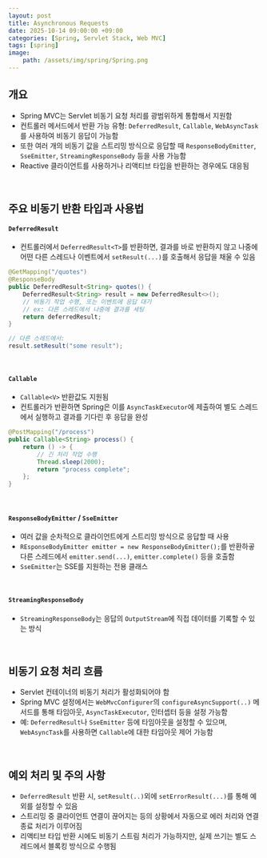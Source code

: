 ```yaml
---
layout: post
title: Asynchronous Requests
date: 2025-10-14 09:00:00 +09:00
categories: [Spring, Servlet Stack, Web MVC]
tags: [spring]
image:
    path: /assets/img/spring/Spring.png
---
```


## 개요

- Spring MVC는 Servlet 비동기 요청 처리를 광범위하게 통합해서 지원함
- 컨트롤러 메서드에서 반환 가능 유형: `DeferredResult`, `Callable`, `WebAsyncTask`를 사용하여 비동기 응답이 가능함
- 또한 여러 개의 비동기 값을 스트리밍 방식으로 응답할 때 `ResponseBodyEmitter`, `SseEmitter`, `StreamingResponseBody` 등을 사용 가능함
- Reactive 클라이언트를 사용하거나 리액티브 타입을 반환하는 경우에도 대응됨

<br>

## 주요 비동기 반환 타입과 사용법

#### `DeferredResult`

- 컨트롤러에서 `DeferredResult<T>`를 반환하면, 결과를 바로 반환하지 않고 나중에 어떤 다른 스레드나 이벤트에서 `setResult(...)`를 호출해서 응답을 채울 수 있음

```java
@GetMapping("/quotes")
@ResponseBody
public DeferredResult<String> quotes() {
    DeferredResult<String> result = new DeferredResult<>();
    // 비동기 작업 수행, 또는 이벤트에 응답 대기
    // ex: 다른 스레드에서 나중에 결과를 세팅
    return deferredResult;
}

// 다른 스레드에서:
result.setResult("some result");
```

<br>

#### `Callable`

- `Callable<V>` 반환값도 지원됨
- 컨트롤러가 반환하면 Spring은 이를 `AsyncTaskExecutor`에 제출하여 별도 스레드에서 실행하고 결과를 기다린 후 응답을 완성

```java
@PostMapping("/process")
public Callable<String> process() {
    return () -> {
        // 긴 처리 작업 수행
        Thread.sleep(2000);
        return "process complete";
    };
}
```

<br>

#### `ResponseBodyEmitter` / `SseEmitter`

- 여러 값을 순차적으로 클라이언트에게 스트리밍 방식으로 응답할 때 사용
- `REsponseBodyEmitter emitter = new ResponseBodyEmitter();`를 반환하곻 다른 스레드에서 `emitter.send(...)`, `emitter.complete()` 등을 호출함
- `SseEmitter`는 SSE를 지원하는 전용 클래스

<br>

#### `StreamingResponseBody`

- `StreamingResponseBody`는 응답의 `OutputStream`에 직접 데이터를 기록할 수 있는 방식

<br>

## 비동기 요청 처리 흐름

- Servlet 컨테이너의 비동기 처리가 활성화되어야 함
- Spring MVC 설정에서는 `WebMvcConfigurer`의 `configureAsyncSupport(..)` 메서드를 통해 타임아웃, `AsyncTaskExecutor`, 인터셉터 등을 설정 가능함
- 예: `DeferredResult`나 `SseEmitter` 등에 타임아웃을 설정할 수 있으며, `WebAsyncTask`를 사용하면 `Callable`에 대한 타임아웃 제어 가능함

<br>

## 예외 처리 및 주의 사항

- `DeferredResult` 반환 시, `setResult(..)`외에 `setErrorResult(...)`를 통해 예외를 설정할 수 있음
- 스트리밍 중 클라이언트 연결이 끊어지는 등의 상황에서 자동으로 에러 처리와 연결 종료 처리가 이루어짐
- 리액티브 타입 반환 시에도 비동기 스트림 처리가 가능하지만, 실제 쓰기는 별도 스레드에서 블록킹 방식으로 수행됨
